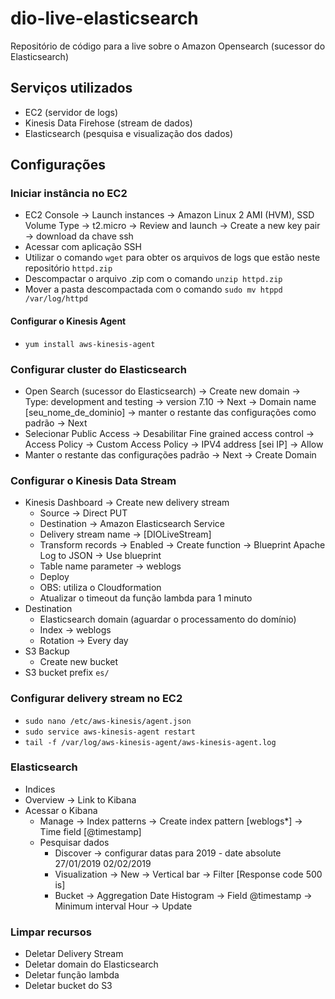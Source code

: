 # dio-live-elasticsearch
Repositório de código para a live sobre o Amazon Opensearch (sucessor do Elasticsearch)

## Serviços utilizados
- EC2 (servidor de logs)
- Kinesis Data Firehose (stream de dados)
- Elasticsearch (pesquisa e visualização dos dados)

## Configurações

### Iniciar instância no EC2
- EC2 Console -> Launch instances -> Amazon Linux 2 AMI (HVM), SSD Volume Type -> t2.micro -> Review and launch -> Create a new key pair -> download da chave ssh
- Acessar com aplicação SSH
- Utilizar o comando ```wget``` para obter os arquivos de logs que estão neste repositório ```httpd.zip```
- Descompactar o arquivo .zip com o comando ```unzip httpd.zip```
- Mover a pasta descompactada com o comando ```sudo mv htppd /var/log/httpd```

#### Configurar o Kinesis Agent
- ```yum install aws-kinesis-agent```

### Configurar cluster do Elasticsearch

- Open Search (sucessor do Elasticsearch) -> Create new domain  -> Type: development and testing -> version 7.10 -> Next -> Domain name [seu_nome_de_dominio] -> manter o restante das configurações como padrão -> Next
- Selecionar Public Access -> Desabilitar Fine grained access control -> Access Policy -> Custom Access Policy -> IPV4 address [sei IP] -> Allow
- Manter o restante das configurações padrão -> Next -> Create Domain

### Configurar o Kinesis Data Stream

- Kinesis Dashboard -> Create new delivery stream
  - Source -> Direct PUT
  - Destination -> Amazon Elasticsearch Service
  - Delivery stream name -> [DIOLiveStream]
  - Transform records -> Enabled -> Create function -> Blueprint Apache Log to JSON -> Use blueprint
  - Table name parameter -> weblogs
  - Deploy
  - OBS: utiliza o Cloudformation
  - Atualizar o timeout da função lambda para 1 minuto
- Destination
  - Elasticsearch domain (aguardar o processamento do domínio)
  - Index -> weblogs
  - Rotation -> Every day
- S3 Backup
  - Create new bucket
- S3 bucket prefix ```es/```

### Configurar delivery stream no EC2

- ```sudo nano /etc/aws-kinesis/agent.json```
- ```sudo service aws-kinesis-agent restart```
- ```tail -f /var/log/aws-kinesis-agent/aws-kinesis-agent.log```

### Elasticsearch

- Indices
- Overview -> Link to Kibana
- Acessar o Kibana
  - Manage -> Index patterns -> Create index pattern [weblogs*] -> Time field [@timestamp]
  - Pesquisar dados
    - Discover -> configurar datas para 2019 - date absolute 27/01/2019 02/02/2019
    - Visualization -> New -> Vertical bar -> Filter [Response code 500 is] 
    - Bucket -> Aggregation Date Histogram -> Field @timestamp -> Minimum interval Hour -> Update

### Limpar recursos

- Deletar Delivery Stream
- Deletar domain do Elasticsearch
- Deletar função lambda
- Deletar bucket do S3
